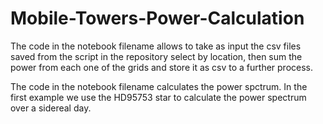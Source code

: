 # Mobile-Towers-Power-Calculation

The code in the notebook filename allows to take as input the csv files saved from the script in the repository select by location, then sum the power from each one of the grids and store it as csv to a further process.

The code in the notebook filename calculates the power spctrum. In the first example we use the HD95753 star to calculate the power spectrum over a sidereal day.
